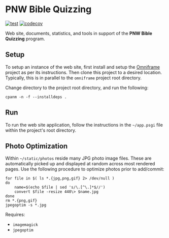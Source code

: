 # PNW Bible Quizzing

[![test](https://github.com/gryphonshafer/pnwquizzing/workflows/test/badge.svg)](https://github.com/gryphonshafer/pnwquizzing/actions?query=workflow%3Atest)
[![codecov](https://codecov.io/gh/gryphonshafer/pnwquizzing/graph/badge.svg)](https://codecov.io/gh/gryphonshafer/pnwquizzing)

Web site, documents, statistics, and tools in support of the **PNW Bible
Quizzing** program.

## Setup

To setup an instance of the web site, first install and setup the
[Omniframe](https://github.com/gryphonshafer/omniframe) project as per its
instructions. Then clone this project to a desired location. Typically, this is
in parallel to the `omniframe` project root directory.

Change directory to the project root directory, and run the following:

    cpanm -n -f --installdeps .

## Run

To run the web site application, follow the instructions in the `~/app.psgi`
file within the project's root directory.

## Photo Optimization

Within `~/static/photos` reside many JPG photo image files. These are
automatically picked up and displayed at random across most rendered pages.
Use the following procedure to optimize photos prior to add/commit:

    for file in $( ls *.{jpg,png,gif} 2> /dev/null )
    do
        name=$(echo $file | sed 's/\.[^\.]*$//')
        convert $file -resize 440\> $name.jpg
    done
    rm *.{png,gif}
    jpegoptim -s *.jpg

Requires:

- `imagemagick`
- `jpegoptim`
